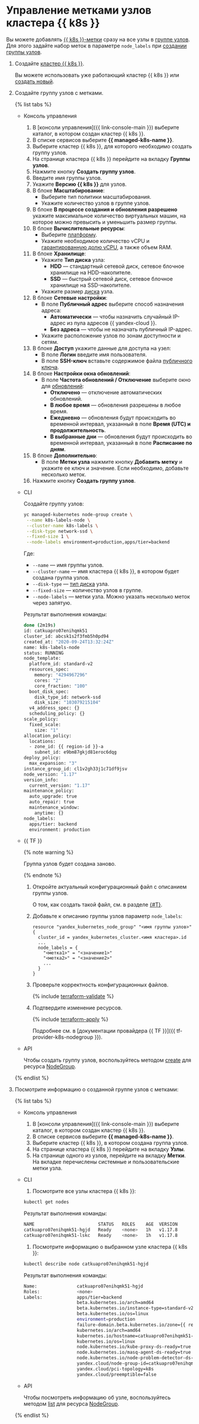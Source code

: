 # Управление метками узлов кластера {{ k8s }}

Вы можете добавлять [{{ k8s }}-метки](../../concepts/index.md#node-labels) сразу на все узлы в [группе узлов](../../concepts/index.md#node-group). Для этого задайте набор меток в параметре `node_labels` при [создании группы узлов](../../operations/node-group/node-group-create.md).

1. Создайте [кластер {{ k8s }}](../../concepts/index.md#kubernetes-cluster).

   Вы можете использовать уже работающий кластер {{ k8s }} или [создать новый](../kubernetes-cluster/kubernetes-cluster-create.md).
1. Создайте группу узлов с метками.

   {% list tabs %}

   - Консоль управления

     1. В [консоли управления]({{ link-console-main }}) выберите каталог, в котором создан кластер {{ k8s }}.
     1. В списке сервисов выберите **{{ managed-k8s-name }}**.
     1. Выберите кластер {{ k8s }}, для которого необходимо создать группу узлов.
     1. На странице кластера {{ k8s }} перейдите на вкладку **Группы узлов**.
     1. Нажмите кнопку **Создать группу узлов**.
     1. Введите имя группы узлов.
     1. Укажите **Версию {{ k8s }}** для узлов.
     1. В блоке **Масштабирование**:
        * Выберите тип политики масштабирования.
        * Укажите количество узлов в группе узлов.
     1. В блоке **В процессе создания и обновления разрешено** укажите максимальное количество виртуальных машин, на которое можно превысить и уменьшить размер группы.
     1. В блоке **Вычислительные ресурсы**:
        * Выберите [платформу](../../../compute/concepts/vm-platforms.md).
        * Укажите необходимое количество vCPU и [гарантированную долю vCPU](../../../compute/concepts/performance-levels.md), а также объем RAM.
     1. В блоке **Хранилище**:
        * Укажите **Тип диска** узла:
          * **HDD** — стандартный сетевой диск, сетевое блочное хранилище на HDD-накопителе.
          * **SSD** — быстрый сетевой диск, сетевое блочное хранилище на SSD-накопителе.
         * Укажите размер [диска](../../../compute/concepts/disk.md) узла.
     1. В блоке **Сетевые настройки**:
        * В поле **Публичный адрес** выберите способ назначения адреса:
          * **Автоматически** — чтобы назначить случайный IP-адрес из пула адресов {{ yandex-cloud }}.
          * **Без адреса** — чтобы не назначать публичный IP-адрес.
        * Укажите расположение узлов по зонам доступности и сетям.
     1. В блоке **Доступ** укажите данные для доступа на узел:
        * В поле **Логин** введите имя пользователя.
        * В поле **SSH-ключ** вставьте содержимое файла [публичного ключа](../../operations/node-connect-ssh.md#creating-ssh-keys).
     1. В блоке **Настройки окна обновлений**:
        * В поле **Частота обновлений / Отключение** выберите окно для [обновлений](../../concepts/release-channels-and-updates.md#updates):
          * **Отключено** — отключение автоматических обновлений.
          * **В любое время** — обновления разрешены в любое время.
          * **Ежедневно** — обновления будут происходить во временной интервал, указанный в поле **Время (UTC) и продолжительность**.
          * **В выбранные дни** — обновления будут происходить во временной интервал, указанный в поле **Расписание по дням**.
     1. В блоке **Дополнительно**:
        * В поле **Метки узла** нажмите кнопку **Добавить метку** и укажите ее ключ и значение. Если необходимо, добавьте несколько меток.
     1. Нажмите кнопку **Создать группу узлов**.

   - CLI

     Создайте группу узлов:

     ```bash
     yc managed-kubernetes node-group create \
      --name k8s-labels-node \
      --cluster-name k8s-labels \
      --disk-type network-ssd \
      --fixed-size 1 \
      --node-labels environment=production,apps/tier=backend
     ```

     Где:
     * `--name` — имя группы узлов.
     * `--cluster-name` — имя кластера {{ k8s }}, в котором будет создана группа узлов.
     * `--disk-type` — [тип диска](../../../compute/concepts/disk.md) узла.
     * `--fixed-size` — количество узлов в группе.
     * `--node-labels` — метки узла. Можно указать несколько меток через запятую.

     Результат выполнения команды:

     ```bash
     done (2m19s)
     id: catkuapro07enihqmk51
     cluster_id: abcsk1s2f3fmb5h0pd94
     created_at: "2020-09-24T13:32:24Z"
     name: k8s-labels-node
     status: RUNNING
     node_template:
       platform_id: standard-v2
       resources_spec:
         memory: "4294967296"
         cores: "2"
         core_fraction: "100"
       boot_disk_spec:
         disk_type_id: network-ssd
         disk_size: "103079215104"
       v4_address_spec: {}
       scheduling_policy: {}
     scale_policy:
       fixed_scale:
         size: "1"
     allocation_policy:
       locations:
       - zone_id: {{ region-id }}-a
         subnet_id: e9bm87gkjd81eroc6dqg
     deploy_policy:
       max_expansion: "3"
     instance_group_id: cl1v2gh33j1c71df9jsv
     node_version: "1.17"
     version_info:
       current_version: "1.17"
     maintenance_policy:
       auto_upgrade: true
       auto_repair: true
       maintenance_window:
         anytime: {}
     node_labels:
       apps/tier: backend
       environment: production
     ```

   - {{ TF }}

     {% note warning %}

     Группа узлов будет создана заново.

     {% endnote %}

     1. Откройте актуальный конфигурационный файл с описанием группы узлов.

        О том, как создать такой файл, см. в разделе [{#T}](node-group-create.md).
     1. Добавьте к описанию группы узлов параметр `node_labels`:

        ```hcl
        resource "yandex_kubernetes_node_group" "<имя группы узлов>" {
          cluster_id = yandex_kubernetes_cluster.<имя кластера>.id
          ...
          node_labels = {
            "<метка1>" = "<значение1>"
            "<метка2>" = "<значение2>"
            ...
          }
        }
        ```

     1. Проверьте корректность конфигурационных файлов.

        {% include [terraform-validate](../../../_includes/mdb/terraform/validate.md) %}

     1. Подтвердите изменение ресурсов.

        {% include [terraform-apply](../../../_includes/mdb/terraform/apply.md) %}

        Подробнее см. в [документации провайдера {{ TF }}]({{ tf-provider-k8s-nodegroup }}).

   - API

     Чтобы создать группу узлов, воспользуйтесь методом [create](../../api-ref/NodeGroup/create.md) для ресурса [NodeGroup](../../api-ref/NodeGroup/).

   {% endlist %}

1. Посмотрите информацию о созданной группе узлов с метками:

   {% list tabs %}

   - Консоль управления

     1. В [консоли управления]({{ link-console-main }}) выберите каталог, в котором создан кластер {{ k8s }}.
     1. В списке сервисов выберите **{{ managed-k8s-name }}**.
     1. Выберите кластер {{ k8s }}, в котором создана группа узлов.
     1. На странице кластера {{ k8s }} перейдите на вкладку **Узлы**.
     1. На странице одного из узлов, перейдите на вкладку **Метки**. На вкладке перечислены системные и пользовательские метки узла.

   - CLI

     1. Посмотрите все узлы кластера {{ k8s }}:

     ```bash
     kubectl get nodes
     ```

     Результат выполнения команды:

     ```bash
     NAME                        STATUS   ROLES    AGE  VERSION
     catkuapro07enihqmk51-hgjd   Ready    <none>   1h   v1.17.8
     catkuapro07enihqmk51-lskc   Ready    <none>   1h   v1.17.8
     ```

     1. Посмотрите информацию о выбранном узле кластера {{ k8s }}:

     ```bash
     kubectl describe node catkuapro07enihqmk51-hgjd
     ```

     Результат выполнения команды:

     ```bash
     Name:               catkuapro07enihqmk51-hgjd
     Roles:              <none>
     Labels:             apps/tier=backend
                         beta.kubernetes.io/arch=amd64
                         beta.kubernetes.io/instance-type=standard-v2
                         beta.kubernetes.io/os=linux
                         environment=production
                         failure-domain.beta.kubernetes.io/zone={{ region-id }}-a
                         kubernetes.io/arch=amd64
                         kubernetes.io/hostname=catkuapro07enihqmk51-hgjd
                         kubernetes.io/os=linux
                         node.kubernetes.io/kube-proxy-ds-ready=true
                         node.kubernetes.io/masq-agent-ds-ready=true
                         node.kubernetes.io/node-problem-detector-ds-ready=true
                         yandex.cloud/node-group-id=catkuapro07enihqmk51
                         yandex.cloud/pci-topology=k8s
                         yandex.cloud/preemptible=false
     ```

   - API

     Чтобы посмотреть информацию об узле, воспользуйтесь методом [list](../../api-ref/NodeGroup/list.md) для ресурса [NodeGroup](../../api-ref/NodeGroup/).

   {% endlist %}